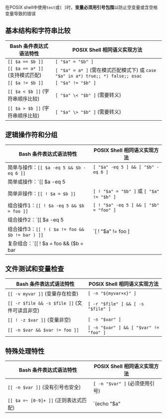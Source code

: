 在POSIX shell中使用`test`或`[ ]`时，**变量必须用引号包围**以防止空变量或含空格变量导致的错误

## 基本结构和字符串比较

| Bash 条件表达式语法特性          | POSIX Shell 相同语义实现方法                                 |
| -------------------------------- | ------------------------------------------------------------ |
| `[[ $a == $b ]]`                 | `[ "$a" = "$b" ]`                                            |
| `[[ $a == a* ]]` (支持模式匹配)  | `[ "$a" = a* ]` (需在模式匹配模式下) 或 `case "$a" in a*) true;; *) false;; esac` |
| `[[ $a != $b ]]`                 | `[ "$a" != "$b" ]`                                           |
| `[[ $a < $b ]]` (字符串顺序比较) | `[ "$a" \< "$b" ]` (需要转义)                                |
| `[[ $a > $b ]]` (字符串顺序比较) | `[ "$a" \> "$b" ]` (需要转义)                                |

## 逻辑操作符和分组

| Bash 条件表达式语法特性                                | POSIX Shell 相同语义实现方法                                |
| ------------------------------------------------------ | ----------------------------------------------------------- |
| 简单与操作：`[[ $a -eq 5 && $b -eq 6 ]]`               | `[ "$a" -eq 5 ] && [ "$b" -eq 6 ]`                          |
| 简单或操作：`[[ $a -eq 5 || $b -eq 6 ]]`               | `[ "$a" -eq 5 ] || [ "$b" -eq 6 ]`                          |
| 简单非操作：`[[ ! $a = $b ]]`                          | `[ ! "$a" = "$b" ]` 或 `[ "$a" != "$b" ]`                   |
| 组合操作1：`[[ ! $a -eq 5 && $b = foo ]]`              | `[ ! "$a" -eq 5 ] && [ "$b" = "foo" ]`                      |
| 组合操作2：`[[ $a -eq 5 || ! ( $b -eq 6 ) ]]`          | `[ "$a" -eq 5 ] || [ ! "$b" -eq 6 ]`                        |
| 组合操作3：`[[ ! ( $a != foo && $b != bar ) ]]`        | `[ ! "$a" != foo ] || [ ! "$b" != bar ]`                    |
| 复杂组合：`[[ ! $a = foo && ($b = bar || $c = baz) ]]` | `[ ! "$a" = foo ] && { [ "$b" = bar ] || [ "$c" = baz ]; }` |

## 文件测试和变量检查

| Bash 条件表达式语法特性                       | POSIX Shell 相同语义实现方法           |
| --------------------------------------------- | -------------------------------------- |
| `[[ -v myvar ]]` (变量存在检查)               | `[ -n "${myvar+x}" ]`                  |
| `[[ -r $file && -s $file ]]` (文件可读且非空) | `[ -r "$file" ] && [ -s "$file" ]`     |
| `[[ ! -z $var ]]` (变量非空)                  | `[ -n "$var" ]`                        |
| `[[ -n $var && $var != foo ]]`                | `[ -n "$var" ] && [ "$var" != "foo" ]` |

## 特殊处理特性

| Bash 条件表达式语法特性               | POSIX Shell 相同语义实现方法                     |
| ------------------------------------- | ------------------------------------------------ |
| `[[ -n $var ]]` (没有引号也安全)      | `[ -n "$var" ]` (必须使用引号)                   |
| `[[ $a =~ [0-9]+ ]]` (正则表达式匹配) | `(echo "$a" | grep -Eq "[0-9]+")` (使用subshell) |
